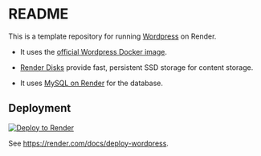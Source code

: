 # README

This is a template repository for running [Wordpress](https://wordpress.org) on Render.

* It uses the [official Wordpress Docker image](https://hub.docker.com/_/wordpress/).

* [Render Disks](https://render.com/docs/disks) provide fast, persistent SSD storage for content storage.

* It uses [MySQL on Render](https://render.com/docs/deploy-mysql) for the database.

## Deployment

[![Deploy to Render](https://render.com/images/deploy-to-render-button.svg)](https://render.com/deploy?repo=https://github.com/mauricioschneider/render-example-wordpress)

See https://render.com/docs/deploy-wordpress.
